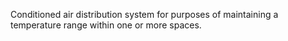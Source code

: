 Conditioned air distribution system for purposes of maintaining a temperature range within one or more spaces.